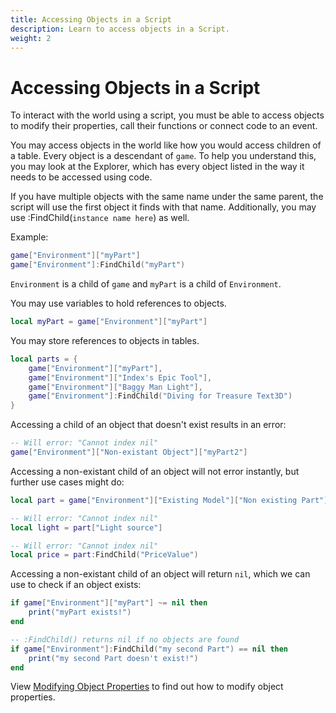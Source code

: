 ```yaml
---
title: Accessing Objects in a Script
description: Learn to access objects in a Script.
weight: 2
---
```


# Accessing Objects in a Script

To interact with the world using a script, you must be able to access objects to modify their properties, call their functions or connect code to an event.

You may access objects in the world like how you would access children of a table.
Every object is a descendant of `game`. To help you understand this, you may look at the Explorer, which has every object listed in the way it needs to be accessed using code.

If you have multiple objects with the same name under the same parent, the script will use the first object it finds with that name.
Additionally, you may use :FindChild(`instance name here`) as well.

Example:

```lua
game["Environment"]["myPart"]
game["Environment"]:FindChild("myPart")
```

`Environment` is a child of `game` and `myPart` is a child of `Environment`.

You may use variables to hold references to objects.

```lua
local myPart = game["Environment"]["myPart"]
```

You may store references to objects in tables.

```lua
local parts = {
    game["Environment"]["myPart"],
    game["Environment"]["Index's Epic Tool"],
    game["Environment"]["Baggy Man Light"],
    game["Environment"]:FindChild("Diving for Treasure Text3D")
}
```

Accessing a child of an object that doesn't exist results in an error:

```lua
-- Will error: "Cannot index nil"
game["Environment"]["Non-existant Object"]["myPart2"]
```

Accessing a non-existant child of an object will not error instantly, but further use cases might do:

```lua
local part = game["Environment"]["Existing Model"]["Non existing Part"]

-- Will error: "Cannot index nil"
local light = part["Light source"]

-- Will error: "Cannot index nil"
local price = part:FindChild("PriceValue")
```

Accessing a non-existant child of an object will return `nil`, which we can use to check if an object exists:

```lua
if game["Environment"]["myPart"] ~= nil then
    print("myPart exists!")
end

-- :FindChild() returns nil if no objects are found
if game["Environment"]:FindChild("my second Part") == nil then
    print("my second Part doesn't exist!")
end
```

View [Modifying Object Properties](/tutorials/basic-scripting/modifying-object-properties/) to find out how to modify object properties.

